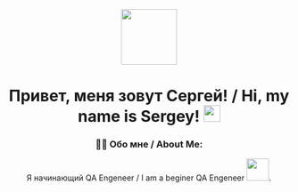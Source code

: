<div id="header" align="center">
  <img src="https://media.giphy.com/media/qJ97EAEF91OJNmNZpY/giphy.gif" width="100"/>
</div>

<div id="counter" align="center">
<img src="https://komarev.com/ghpvc/?username=TerentyeSergey&style=flat-square&color=blue" alt=""/>
<div>
  
<h1>
  Привет, меня зовут Сергей! / Hi, my name is Sergey!
  <img src="https://media.giphy.com/media/hvRJCLFzcasrR4ia7z/giphy.gif" width="30px"/>
</h1>

### :man_technologist:  Обо мне / About Me:
Я начинающий QA Engeneer / I am a beginer QA Engeneer <img src="https://media.giphy.com/media/ZdO1mXD9kgpCslD5ka/giphy.gif" width="40">.

